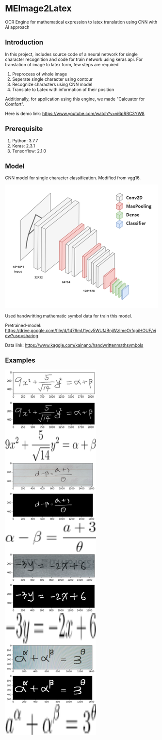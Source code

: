 # MEImage2Latex

OCR Engine for mathematical expression to latex translation using CNN with AI approach

## Introduction

In this project, includes source code of a neural network for single character recognition and code for train network using keras api. For translation of image to latex form, few steps are required

1. Preprocess of whole image
2. Seperate single character using contour
3. Recognize characters using CNN model
4. Translate to Latex with information of their position

Additionally, for application using this engine, we made "Calcuator for Comfort". 

Here is demo link: https://www.youtube.com/watch?v=vi6pRBC3YW8

## Prerequisite

1. Python: 3.7.7
2. Keras: 2.3.1
3. Tensorflow: 2.1.0

## Model

CNN model for single character classification. Modified from vgg16.

![model_st](./img_src/model_st.png)

Used handwritting mathematic symbol data for train this model.

Pretrained-model: https://drive.google.com/file/d/1476mU1ycv5WUfJBnjWzImeOrfqoiHOUF/view?usp=sharing

Data link: https://www.kaggle.com/xainano/handwrittenmathsymbols

## Examples

<img src="./img_src/examples/2_0.png" height="100px" width="300px" align="left">  


<img src="./img_src/examples/2_1.png" height="100px" width="300px" align="left">  


<img src="./img_src/examples/2_2.png" height="100px" width="300px" align="left">  


<img src="./img_src/examples/3_0.png" height="100px" width="300px" align="left">  


<img src="./img_src/examples/3_1.png" height="100px" width="300px" align="left">  


<img src="./img_src/examples/3_2.png" height="100px" width="300px" align="left">  


<img src="./img_src/examples/4_0.png" height="100px" width="300px" align="left">  


<img src="./img_src/examples/4_1.png" height="100px" width="300px" align="left">  


<img src="./img_src/examples/4_2.png" height="100px" width="300px" align="left">  


<img src="./img_src/examples/5_0.png" height="100px" width="300px" align="left">  


<img src="./img_src/examples/5_1.png" height="100px" width="300px" align="left">  


<img src="./img_src/examples/5_2.png" height="100px" width="300px" align="left">

